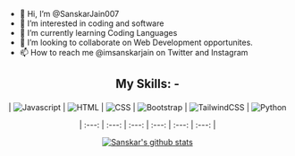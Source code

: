 - 👋 Hi, I’m @SanskarJain007
- 👀 I’m interested in coding and software
- 🌱 I’m currently learning Coding Languages
- 💞️ I’m looking to collaborate on Web Development opportunites.
- 📫 How to reach me @imsanskarjain on Twitter and Instagram

<!---
SanskarJain007/SanskarJain007 is a ✨ special ✨ repository because its `README.md` (this file) appears on your GitHub profile.
You can click the Preview link to take a look at your changes.
--->

## <p align="center"> My Skills: - </p>
<div align="center">

|   ![Javascript](https://img.shields.io/badge/javscript-%F7DF1E.svg?style=for-the-badge&logo=javascript&logoColor=black&color=F7DF1E) |   ![HTML](https://img.shields.io/badge/html5-%3776AB.svg?style=for-the-badge&logo=html5&logoColor=white&color=E34F26) |   ![CSS](https://img.shields.io/badge/css3-%1572B6.svg?style=for-the-badge&logo=css3&logoColor=white&color=1572B6) |   ![Bootstrap](https://img.shields.io/badge/bootstrap-%3776AB.svg?style=for-the-badge&logo=bootstrap&logoColor=white&color=563D7C) |  ![TailwindCSS](https://img.shields.io/badge/tailwindcss-%2338B2AC.svg?style=for-the-badge&logo=tailwind-css&logoColor=white) | ![Python](https://img.shields.io/badge/python-3670A0?style=for-the-badge&logo=python&logoColor=ffdd54) 
 
| :---: | :---: | :---: | :---: | :---: | :---: |
 
[![Sanskar's github stats](https://github-readme-stats.vercel.app/api?username=SanskarJain007)](https://github.com/anuraghazra/github-readme-stats)

</div>
